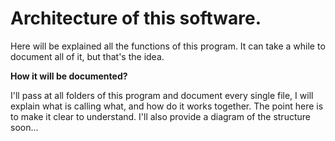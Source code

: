 # Architecture of this software.

Here will be explained all the functions of this program.
It can take a while to document all of it, but that's the idea.

**How it will be documented?**

I'll pass at all folders of this program and document every single file, I will explain what is calling what, and how do it works together. The point here is to make it clear to understand. I'll also provide a diagram of the structure soon...

